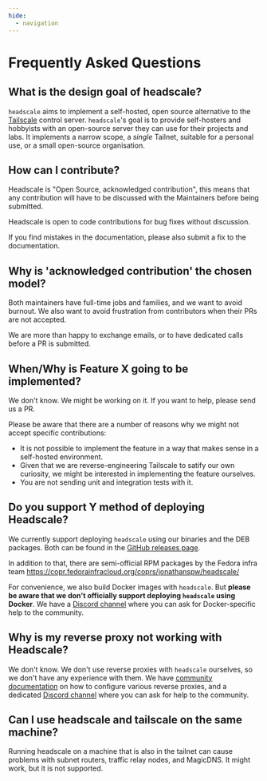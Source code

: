 ```yaml
---
hide:
  - navigation
---
```


# Frequently Asked Questions

## What is the design goal of headscale?

`headscale` aims to implement a self-hosted, open source alternative to the [Tailscale](https://tailscale.com/)
control server.
`headscale`'s goal is to provide self-hosters and hobbyists with an open-source
server they can use for their projects and labs.
It implements a narrow scope, a _single_ Tailnet, suitable for a personal use, or a small
open-source organisation.

## How can I contribute?

Headscale is "Open Source, acknowledged contribution", this means that any
contribution will have to be discussed with the Maintainers before being submitted.

Headscale is open to code contributions for bug fixes without discussion.

If you find mistakes in the documentation, please also submit a fix to the documentation.

## Why is 'acknowledged contribution' the chosen model?

Both maintainers have full-time jobs and families, and we want to avoid burnout. We also want to avoid frustration from contributors when their PRs are not accepted.

We are more than happy to exchange emails, or to have dedicated calls before a PR is submitted.

## When/Why is Feature X going to be implemented?

We don't know. We might be working on it. If you want to help, please send us a PR.

Please be aware that there are a number of reasons why we might not accept specific contributions:

- It is not possible to implement the feature in a way that makes sense in a self-hosted environment.
- Given that we are reverse-engineering Tailscale to satify our own curiosity, we might be interested in implementing the feature ourselves.
- You are not sending unit and integration tests with it.

## Do you support Y method of deploying Headscale?

We currently support deploying `headscale` using our binaries and the DEB packages. Both can be found in the
[GitHub releases page](https://github.com/juanfont/headscale/releases).

In addition to that, there are semi-official RPM packages by the Fedora infra team https://copr.fedorainfracloud.org/coprs/jonathanspw/headscale/

For convenience, we also build Docker images with `headscale`. But **please be aware that we don't officially support deploying `headscale` using Docker**. We have a [Discord channel](https://discord.com/channels/896711691637780480/1070619770942148618) where you can ask for Docker-specific help to the community.

## Why is my reverse proxy not working with Headscale?

We don't know. We don't use reverse proxies with `headscale` ourselves, so we don't have any experience with them. We have [community documentation](https://headscale.net/reverse-proxy/) on how to configure various reverse proxies, and a dedicated [Discord channel](https://discord.com/channels/896711691637780480/1070619818346164324) where you can ask for help to the community.

## Can I use headscale and tailscale on the same machine?
Running headscale on a machine that is also in the tailnet can cause problems with subnet routers, traffic relay nodes, and MagicDNS. It might work, but it is not supported.